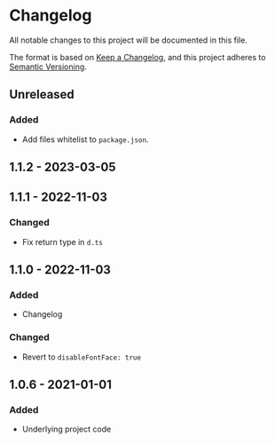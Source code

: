 # Changelog

All notable changes to this project will be documented in this file.

The format is based on [Keep a Changelog](https://keepachangelog.com/en/1.0.0/),
and this project adheres to [Semantic Versioning](https://semver.org/spec/v2.0.0.html).

## Unreleased

### Added

- Add files whitelist to `package.json`.

## 1.1.2 - 2023-03-05

## 1.1.1 - 2022-11-03
### Changed
- Fix return type in `d.ts`

## 1.1.0 - 2022-11-03
### Added
- Changelog

### Changed
- Revert to `disableFontFace: true`

## 1.0.6 - 2021-01-01
### Added
- Underlying project code
